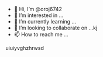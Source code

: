 - 👋 Hi, I’m @oroj6742
- 👀 I’m interested in ...
- 🌱 I’m currently learning ...
- 💞️ I’m looking to collaborate on ...kj
- 📫 How to reach me ...

<!---
oroj6742/oroj6742 is a ✨ special ✨ repository because its `README.md` (this file) appears on your GitHub profile.
You can click the Preview link to take a look at your changes.
--->
uiuiyvghzhrwsd
